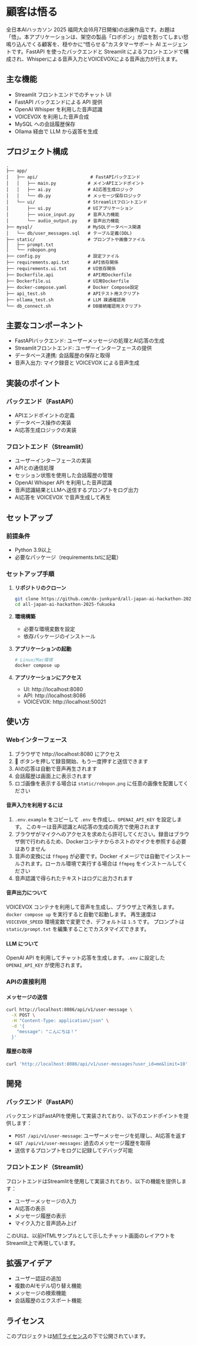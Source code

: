 # 顧客は悟る

全日本AIハッカソン 2025 福岡大会(6月7日開催)の出展作品です。お題は「悟」。本アプリケーションは、架空の製品「ロボポン」が皿を割ってしまい怒鳴り込んでくる顧客を、穏やかに“悟らせる”カスタマーサポート AI エージェントです。FastAPI を使ったバックエンドと Streamlit によるフロントエンドで構成され、Whisperによる音声入力とVOICEVOXによる音声出力が行えます。

## 主な機能

- Streamlit フロントエンドでのチャット UI
- FastAPI バックエンドによる API 提供
- OpenAI Whisper を利用した音声認識
- VOICEVOX を利用した音声合成
- MySQL への会話履歴保存
- Ollama 経由で LLM から返答を生成

## プロジェクト構成

```
.
├── app/
│   ├── api/                    # FastAPIバックエンド
│   │   ├── main.py            # メインAPIエンドポイント
│   │   ├── ai.py              # AI応答生成ロジック
│   │   └── db.py              # メッセージ保存ロジック
│   └── ui/                    # Streamlitフロントエンド
│       ├── ui.py              # UIアプリケーション
│       ├── voice_input.py     # 音声入力機能
│       └── audio_output.py    # 音声出力機能
├── mysql/                     # MySQLデータベース関連
│   └── db/user_messages.sql   # テーブル定義(DDL)
├── static/                    # プロンプトや画像ファイル
│   ├── prompt.txt
│   └── robopon.png
├── config.py                  # 設定ファイル
├── requirements.api.txt       # API依存関係
├── requirements.ui.txt        # UI依存関係
├── Dockerfile.api             # API用Dockerfile
├── Dockerfile.ui              # UI用Dockerfile
├── docker-compose.yaml        # Docker Compose設定
├── api_test.sh                # APIテスト用スクリプト
├── ollama_test.sh             # LLM 疎通確認用
└── db_connect.sh              # DB接続確認用スクリプト
```

## 主要なコンポーネント

- FastAPIバックエンド: ユーザーメッセージの処理とAI応答の生成
- Streamlitフロントエンド: ユーザーインターフェースの提供
- データベース連携: 会話履歴の保存と取得
- 音声入出力: マイク録音と VOICEVOX による音声生成

## 実装のポイント

### バックエンド（FastAPI）
- APIエンドポイントの定義
- データベース操作の実装
- AI応答生成ロジックの実装

### フロントエンド（Streamlit）
- ユーザーインターフェースの実装
- APIとの通信処理
- セッション状態を使用した会話履歴の管理
 - OpenAI Whisper API を利用した音声認識
- 音声認識結果とLLMへ送信するプロンプトをログ出力
 - AI応答を VOICEVOX で音声生成して再生

## セットアップ

### 前提条件

- Python 3.9以上
- 必要なパッケージ（requirements.txtに記載）

### セットアップ手順

1. **リポジトリのクローン**
    ```bash
    git clone https://github.com/dx-junkyard/all-japan-ai-hackathon-2025-fukuoka.git
    cd all-japan-ai-hackathon-2025-fukuoka
    ```

2. **環境構築**
    - 必要な環境変数を設定
    - 依存パッケージのインストール

3. **アプリケーションの起動**
    ```bash
    # Linux/Mac環境
    docker compose up
    ```

4. **アプリケーションにアクセス**
    - UI: http://localhost:8080
    - API: http://localhost:8086
    - VOICEVOX: http://localhost:50021

## 使い方

### Webインターフェース

1. ブラウザで http://localhost:8080 にアクセス
2. 🎤 ボタンを押して録音開始、もう一度押すと送信できます
3. AIの応答は自動で音声再生されます
4. 会話履歴は画面上に表示されます
5. ロゴ画像を表示する場合は `static/robopon.png` に任意の画像を配置してください

#### 音声入力を利用するには

1. `.env.example` をコピーして `.env` を作成し、`OPENAI_API_KEY` を設定します。
   このキーは音声認識とAI応答の生成の両方で使用されます
2. ブラウザがマイクへのアクセスを求めたら許可してください。録音はブラウザ側で行われるため、Dockerコンテナからホストのマイクを参照する必要はありません
3. 音声の変換には `ffmpeg` が必要です。Docker イメージでは自動でインストールされます。ローカル環境で実行する場合は `ffmpeg` をインストールしてください
4. 音声認識で得られたテキストはログに出力されます

#### 音声出力について
VOICEVOX コンテナを利用して音声を生成し、ブラウザ上で再生します。
`docker compose up` を実行すると自動で起動します。
再生速度は `VOICEVOX_SPEED` 環境変数で変更でき、デフォルトは `1.5` です。
プロンプトは `static/prompt.txt` を編集することでカスタマイズできます。

#### LLM について
OpenAI API を利用してチャット応答を生成します。`.env` に設定した `OPENAI_API_KEY` が使用されます。

### APIの直接利用

#### メッセージの送信

```bash
curl http://localhost:8086/api/v1/user-message \
  -X POST \
  -H "Content-Type: application/json" \
  -d '{
    "message": "こんにちは！"
  }'
```

#### 履歴の取得

```bash
curl 'http://localhost:8086/api/v1/user-messages?user_id=me&limit=10'
```

## 開発

### バックエンド（FastAPI）

バックエンドはFastAPIを使用して実装されており、以下のエンドポイントを提供します：

- `POST /api/v1/user-message`: ユーザーメッセージを処理し、AI応答を返す
- `GET /api/v1/user-messages`: 過去のメッセージ履歴を取得
- 送信するプロンプトをログに記録してデバッグ可能

### フロントエンド（Streamlit）

フロントエンドはStreamlitを使用して実装されており、以下の機能を提供します：

- ユーザーメッセージの入力
- AI応答の表示
- メッセージ履歴の表示
- マイク入力と音声読み上げ

このUIは、以前HTMLサンプルとして示したチャット画面のレイアウトをStreamlit上で再現しています。

## 拡張アイデア

- ユーザー認証の追加
- 複数のAIモデル切り替え機能
- メッセージの検索機能
- 会話履歴のエクスポート機能

## ライセンス

このプロジェクトは[MITライセンス](LICENSE)の下で公開されています。
